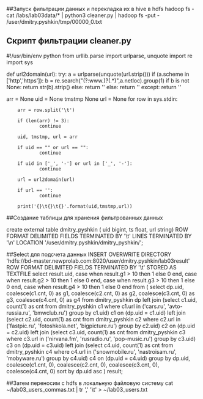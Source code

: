 ##Запуск фильтрации данных и перекладка их в hive в hdfs
hadoop fs -cat /labs/lab03data/* | python3 cleaner.py |  hadoop fs -put - /user/dmitry.pyshkin/tmp/00000_0.txt


## Скрипт фильтрации cleaner.py
#!/usr/bin/env python
from urllib.parse import urlparse, unquote
import re
import sys

def url2domain(url):
   try:
       a = urlparse(unquote(url.strip()))
       if (a.scheme in ['http','https']):
           b = re.search("(?:www\.)?(.*)",a.netloc).group(1)
           if b is not None:
               return str(b).strip()
           else:
               return ''
       else:
           return ''
   except:
       return ''

arr = None
uid = None 
tmstmp None
url = None
for row in sys.stdin:

        arr = row.split('\t')

        if (len(arr) != 3):
                continue

        uid, tmstmp, url = arr

        if uid == "" or url == "":
                continue

        if uid in ['_', '-'] or url in ['_', '-']:
                continue

        url = url2domain(url)

        if url == '':
        		continue

        print('{}\t{}\t{}'.format(uid,tmstmp,url))

##Создание таблицы для хранения фильтрованных данных

create external table dmitry_pyshkin ( uid bigint, ts float, url string)
ROW FORMAT DELIMITED
FIELDS TERMINATED BY '\t'
LINES TERMINATED BY '\n'
LOCATION '/user/dmitry.pyshkin/dmitry_pyshkin/';

##Select для подсчета данных
INSERT OVERWRITE DIRECTORY 'hdfs://bd-master.newprolab.com:8020/user/dmitry.pyshkin/lab03result'
ROW FORMAT DELIMITED
FIELDS TERMINATED BY '\t'
STORED AS TEXTFILE
select result.uid,
       case when result.g1 > 10 then 1 else 0 end,
       case when result.g2 > 10 then 1 else 0 end,
       case when result.g3 > 10 then 1 else 0 end,
       case when result.g4 > 10 then 1 else 0 end
from
(
   select dp.uid, coalesce(c1.cnt, 0) as g1,
                  coalesce(c2.cnt, 0) as g2,
                  coalesce(c3.cnt, 0) as g3,
                  coalesce(c4.cnt, 0) as g4
   from dmitry_pyshkin dp
            left join
        (select c1.uid, count(1) as cnt
         from dmitry_pyshkin c1
         where c1.url in ('cars.ru', 'avto-russia.ru', 'bmwclub.ru')
         group by c1.uid) c1 on (dp.uid = c1.uid)
            left join
        (select c2.uid, count(1) as cnt
         from dmitry_pyshkin c2
         where c2.url in ('fastpic.ru', 'fotoshkola.net', 'bigpicture.ru')
         group by c2.uid) c2 on (dp.uid = c2.uid)
            left join
        (select c3.uid, count(1) as cnt
         from dmitry_pyshkin c3
         where c3.url in ('nirvana.fm', 'rusradio.ru', 'pop-music.ru')
         group by c3.uid) c3 on (dp.uid = c3.uid)
            left join
        (select c4.uid, count(1) as cnt
         from dmitry_pyshkin c4
         where c4.url in ('snowmobile.ru', 'nastroisam.ru', 'mobyware.ru')
         group by c4.uid) c4 on (dp.uid = c4.uid)
   group by dp.uid, coalesce(c1.cnt, 0), coalesce(c2.cnt, 0), coalesce(c3.cnt, 0), coalesce(c4.cnt, 0)
   sort by dp.uid asc
) result;

##Затем переносим с hdfs в локальную файловую систему
cat ~/lab03_users_commas.txt | tr ',' '\t' > ~/lab03_users.txt